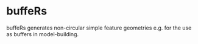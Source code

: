 # buffeRs
buffeRs generates non-circular simple feature geometries e.g. for the use as buffers in model-building.
